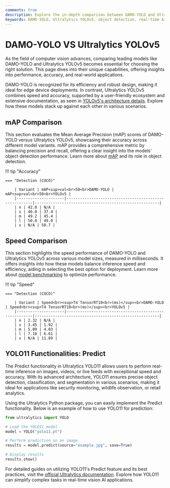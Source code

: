 ```yaml
---
comments: true
description: Explore the in-depth comparison between DAMO-YOLO and Ultralytics YOLOv5, two leading models in real-time object detection and computer vision. Discover their performance, speed, accuracy, and suitability for edge AI applications.
keywords: DAMO-YOLO, Ultralytics YOLOv5, object detection, real-time AI, edge AI, computer vision, Ultralytics, AI models comparison
---
```


# DAMO-YOLO VS Ultralytics YOLOv5

As the field of computer vision advances, comparing leading models like DAMO-YOLO and Ultralytics YOLOv5 becomes essential for choosing the right solution. This page dives into their unique capabilities, offering insights into performance, accuracy, and real-world applications.

DAMO-YOLO is recognized for its efficiency and robust design, making it ideal for edge device deployments. In contrast, Ultralytics YOLOv5 combines speed and accuracy, supported by a user-friendly ecosystem and extensive documentation, as seen in [YOLOv5's architecture details](https://docs.ultralytics.com/yolov5/tutorials/architecture_description/). Explore how these models stack up against each other in various scenarios.

## mAP Comparison

This section evaluates the Mean Average Precision (mAP) scores of DAMO-YOLO versus Ultralytics YOLOv5, showcasing their accuracy across different model variants. mAP provides a comprehensive metric by balancing precision and recall, offering a clear insight into the models' object detection performance. Learn more about [mAP](https://www.ultralytics.com/glossary/mean-average-precision-map) and its role in object detection.

!!! tip "Accuracy"

    === "Detection (COCO)"

    	| Variant | mAP<sup>val<br>50<br>DAMO-YOLO | mAP<sup>val<br>50<br>YOLOv5 |
    	|---------------------|-------------------------------------------------------|-------------------------------------------------------|
    	| n | 42.0 | N/A |
    	| s | 46.0 | 37.4 |
    	| m | 49.2 | 45.4 |
    	| l | 50.8 | 49.0 |
    	| x | N/A | 50.7 |


## Speed Comparison

This section highlights the speed performance of DAMO-YOLO and Ultralytics YOLOv5 across various model sizes, measured in milliseconds. It offers insights into how these models balance inference speed and efficiency, aiding in selecting the best option for deployment. Learn more about [model benchmarking](https://docs.ultralytics.com/modes/benchmark/) to optimize performance.

!!! tip "Speed"

    === "Detection (COCO)"

    	| Variant | Speed<br><sup>T4 TensorRT10<br>(ms)</sup><br>DAMO-YOLO | Speed<br><sup>T4 TensorRT10<br>(ms)</sup><br>YOLOv5 |
    	|---------------------|-------------------------------------------------------|-------------------------------------------------------|
    	| n | 2.32 | N/A |
    	| s | 3.45 | 1.92 |
    	| m | 5.09 | 4.03 |
    	| l | 7.18 | 6.61 |
    	| x | N/A | 11.89 |

## YOLO11 Functionalities: Predict

The Predict functionality in Ultralytics YOLO11 allows users to perform real-time inference on images, videos, or live feeds with exceptional speed and accuracy. With its advanced architecture, YOLO11 ensures precise object detection, classification, and segmentation in various scenarios, making it ideal for applications like security monitoring, wildlife observation, or retail analytics.

Using the Ultralytics Python package, you can easily implement the Predict functionality. Below is an example of how to use YOLO11 for prediction:

```python
from ultralytics import YOLO

# Load the YOLO11 model
model = YOLO("yolo11.pt")

# Perform prediction on an image
results = model.predict(source="example.jpg", save=True)

# Display results
results.show()
```

For detailed guides on utilizing YOLO11's Predict feature and its best practices, visit the [official Ultralytics documentation](https://docs.ultralytics.com/modes/predict/). Explore how YOLO11 can simplify complex tasks in real-time vision AI applications.
